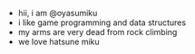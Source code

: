 - hii, i am @oyasumiku
- i like game programming and data structures
- my arms are very dead from rock climbing
- we love hatsune miku
